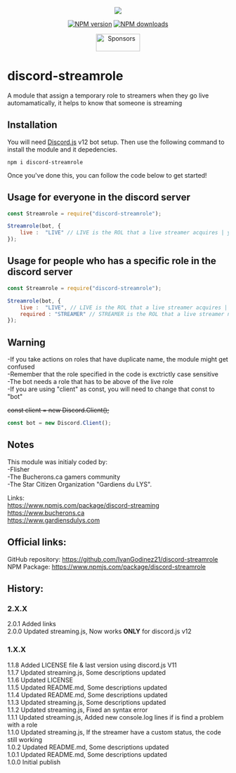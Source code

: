 <p align="center"><a href="https://nodei.co/npm/discord-streamrole/"><img src="https://nodei.co/npm/discord-streamrole.png"></a></p>
<p align="center">
<a href="https://www.npmjs.com/package/discord-streamrole"><img src="https://img.shields.io/npm/v/discord-streamrole.svg?maxAge=3600" alt="NPM version" /></a>
<a href="https://www.npmjs.com/package/discord-streamrole"><img src="https://img.shields.io/npm/dt/discord-streamrole.svg?maxAge=3600" alt="NPM downloads" /></a>
<p align="center"><a href="https://github.com/sponsors/IvanGodinez21"><img src="https://user-images.githubusercontent.com/1902323/65816833-f3393200-e200-11e9-9006-ff4c77e3a79c.png" height="40" width="100" alt="Sponsors" /></a></p>

# discord-streamrole
A module that assign a temporary role to streamers when they go live automamatically, it helps to know that someone is streaming

## Installation
You will need [Discord.js](https://discord.js.org/#/) v12 bot setup.
Then use the following command to install the module and it depedencies.

```
npm i discord-streamrole
``` 

Once you've done this, you can follow the code below to get started!

## Usage for everyone in the discord server
```js
const Streamrole = require("discord-streamrole");

Streamrole(bot, {
	live :  "LIVE" // LIVE is the ROL that a live streamer acquires | you can change LIVE for other role name that you want to use
});
```
## Usage for people who has a specific role in the discord server
```js
const Streamrole = require("discord-streamrole");

Streamrole(bot, {
	live :  "LIVE", // LIVE is the ROL that a live streamer acquires | you can change LIVE for other role name that you want to use
	required : "STREAMER" // STREAMER is the ROL that a live streamer needs to acquiere the LIVE ROL | you can change STREAMER for other role name that you want to use (remember adding the comma after "LIVE")
});
```

## Warning
-If you take actions on roles that have duplicate name, the module might get confused   
-Remember that the role specified in the code is exctrictly case sensitive   
-The bot needs a role that has to be above of the live role   
-If you are using "client" as const, you will need to change that const to "bot"   

~~const client = new Discord.Client();~~
```js
const bot = new Discord.Client();
```

## Notes
This module was initialy coded by:  
-Flisher   
-The Bucherons.ca gamers community   
-The Star Citizen Organization "Gardiens du LYS".   
  
Links:  
https://www.npmjs.com/package/discord-streaming   
https://www.bucherons.ca   
https://www.gardiensdulys.com   

## Official links:
GitHub repository: https://github.com/IvanGodinez21/discord-streamrole   
NPM Package: https://www.npmjs.com/package/discord-streamrole   


## History:  
### 2.X.X   
2.0.1 Added links   
2.0.0 Updated streaming.js, Now works **ONLY** for discord.js v12   

### 1.X.X   

1.1.8 Added LICENSE file & last version using discord.js V11   
1.1.7 Updated streaming.js, Some descriptions updated   
1.1.6 Updated LICENSE   
1.1.5 Updated README.md, Some descriptions updated   
1.1.4 Updated README.md, Some descriptions updated   
1.1.3 Updated streaming.js, Some descriptions updated   
1.1.2 Updated streaming.js, Fixed an syntax error   
1.1.1 Updated streaming.js, Added new console.log lines if is find a problem with a role   
1.1.0 Updated streaming.js, If the streamer have a custom status, the code still working   
1.0.2 Updated README.md, Some descriptions updated   
1.0.1 Updated README.md, Some descriptions updated   
1.0.0 Initial publish